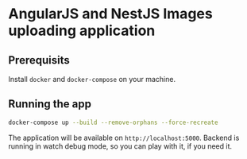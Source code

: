 # AngularJS and NestJS Images uploading application

## Prerequisits

Install `docker` and `docker-compose` on your machine.

## Running the app

```bash
docker-compose up --build --remove-orphans --force-recreate
```

The application will be available on `http://localhost:5000`. Backend is running in watch debug mode, so you can play with it, if you need it.
